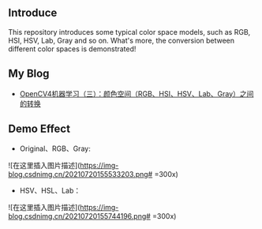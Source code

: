 ## Introduce
This repository introduces some typical color space models, such as RGB, HSI, HSV, Lab, Gray and so on. What's more, the conversion between different color spaces is demonstrated!

## My Blog
- [OpenCV4机器学习（三）：颜色空间（RGB、HSI、HSV、Lab、Gray）之间的转换](https://ai-wx.blog.csdn.net/article/details/118933508)

## Demo Effect

- Original、RGB、Gray:

![在这里插入图片描述](https://img-blog.csdnimg.cn/20210720155533203.png# =300x)

- HSV、HSL、Lab：

![在这里插入图片描述](https://img-blog.csdnimg.cn/20210720155744196.png# =300x)

